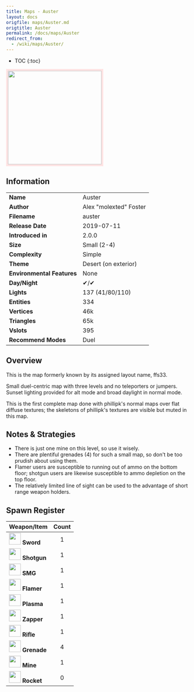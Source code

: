 ```yaml
---
title: Maps - Auster
layout: docs
origfile: maps/Auster.md
origtitle: Auster
permalink: /docs/maps/Auster
redirect_from:
  - /wiki/maps/Auster/
---
```

* TOC
{:toc}
<img style='border:5px solid #ffe0e0e0' src="../images/maps/auster/auster.png" width="256px" />

## Information

|                            |                                      |
|----------------------------|--------------------------------------|
| **Name**                   | Auster                               |
| **Author**                 | Alex "molexted" Foster               |
| **Filename**               | auster                               |
| **Release Date**           | 2019-07-11                           |
| **Introduced in**          | 2.0.0                                |
| **Size**                   | Small (2-4)                          |
| **Complexity**             | Simple                               |
| **Theme**                  | Desert (on exterior)                 |
| **Environmental Features** | None                                 |
| **Day/Night**              | ✔/✔                                  |
| **Lights**                 | 137 (41/80/110)                      |
| **Entities**               | 334                                  |
| **Vertices**               | 46k                                  |
| **Triangles**              | 65k                                  |
| **Vslots**                 | 395                                  |
| **Recommend Modes**        | Duel                                 |

## Overview
This is the map formerly known by its assigned layout name, ffs33.

Small duel-centric map with three levels and no teleporters or jumpers. Sunset lighting provided for alt mode and broad daylight in normal mode.

This is the first complete map done with phillipk's normal maps over flat diffuse textures; the skeletons of phillipk's textures are visible but muted in this map.

## Notes & Strategies

- There is just one mine on this level, so use it wisely.
- There are plentiful grenades (4) for such a small map, so don't be too prudish about using them.
- Flamer users are susceptible to running out of ammo on the bottom floor; shotgun users are likewise susceptible to ammo depletion on the top floor.
- The relatively limited line of sight can be used to the advantage of short range weapon holders.

## Spawn Register

| Weapon/Item                                                         | Count |
|---------------------------------------------------------------------|:-----:|
| <img src="../images/weapons/sword.png" width="32px"/> **Sword**     |   1   |
| <img src="../images/weapons/shotgun.png" width="32px"/> **Shotgun** |   1   |
| <img src="../images/weapons/smg.png" width="32px"/> **SMG**         |   1   |
| <img src="../images/weapons/flamer.png" width="32px"/> **Flamer**   |   1   |
| <img src="../images/weapons/plasma.png" width="32px"/> **Plasma**   |   1   |
| <img src="../images/weapons/zapper.png" width="32px"/> **Zapper**   |   1   |
| <img src="../images/weapons/rifle.png" width="32px"/> **Rifle**     |   1   |
| <img src="../images/weapons/grenade.png" width="32px"/> **Grenade** |   4   |
| <img src="../images/weapons/mine.png" width="32px"/> **Mine**       |   1   |
| <img src="../images/weapons/rocket.png" width="32px"/> **Rocket**   |   0   |
